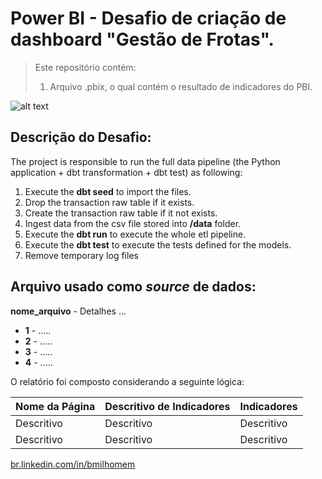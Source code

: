 # Power BI - Desafio de criação de dashboard "Gestão de Frotas".
> Este repositório contém:
> 1. Arquivo .pbix, o qual contém o resultado de indicadores do PBI.

![alt text](https://sstelematica.com.br/wp-content/uploads/2019/03/28-03-19-blogpost-1200x565.jpg)

## Descrição do Desafio:

The project is responsible to run the full data pipeline (the Python application + dbt transformation + dbt test) as following:
1. Execute the __dbt seed__ to import the files.
2. Drop the transaction raw table if it exists.
3. Create the transaction raw table if it not exists.
4. Ingest data from the csv file stored into __/data__ folder.
5. Execute the __dbt run__ to execute the whole etl pipeline.
6. Execute the __dbt test__ to execute the tests defined for the models.
7. Remove temporary log files

## Arquivo usado como _source_ de dados:

__nome_arquivo__ - Detalhes ...
- __1__ - .....
- __2__ - .....
- __3__ - .....
- __4__ - .....



O relatório foi composto considerando a seguinte lógica:

| Nome da Página | Descritivo de Indicadores | Indicadores |
| ------ | ------ | ------ |
| Descritivo | Descritivo | Descritivo |
| Descritivo | Descritivo | Descritivo |

 [br.linkedin.com/in/bmilhomem](https://www.linkedin.com/in/bmilhomem/)
 